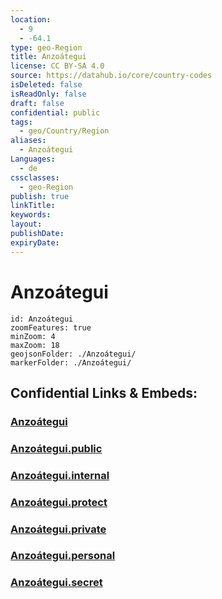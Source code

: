 ```yaml
---
location:
  - 9
  - -64.1
type: geo-Region
title: Anzoátegui
license: CC BY-SA 4.0
source: https://datahub.io/core/country-codes
isDeleted: false
isReadOnly: false
draft: false
confidential: public
tags:
  - geo/Country/Region
aliases:
  - Anzoátegui
Languages:
  - de
cssclasses:
  - geo-Region
publish: true
linkTitle:
keywords:
layout:
publishDate:
expiryDate:
---
```


# Anzoátegui

```leaflet
id: Anzoátegui
zoomFeatures: true 
minZoom: 4 
maxZoom: 18
geojsonFolder: ./Anzoátegui/
markerFolder: ./Anzoátegui/
```


## Confidential Links & Embeds: 

### [Anzoátegui](/_Standards/Earth/Continent/America~South/Venezuela/States~Venezuela/Anzoátegui.md) 

### [Anzoátegui.public](/_public/Earth/Continent/America~South/Venezuela/States~Venezuela/Anzoátegui.public.md) 

### [Anzoátegui.internal](/_internal/Earth/Continent/America~South/Venezuela/States~Venezuela/Anzoátegui.internal.md) 

### [Anzoátegui.protect](/_protect/Earth/Continent/America~South/Venezuela/States~Venezuela/Anzoátegui.protect.md) 

### [Anzoátegui.private](/_private/Earth/Continent/America~South/Venezuela/States~Venezuela/Anzoátegui.private.md) 

### [Anzoátegui.personal](/_personal/Earth/Continent/America~South/Venezuela/States~Venezuela/Anzoátegui.personal.md) 

### [Anzoátegui.secret](/_secret/Earth/Continent/America~South/Venezuela/States~Venezuela/Anzoátegui.secret.md)

